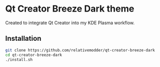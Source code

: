 # Qt Creator Breeze Dark theme

Created to integrate Qt Creator into my KDE Plasma workflow.

## Installation
```bash
git clone https://github.com/relativemodder/qt-creator-breeze-dark
cd qt-creator-breeze-dark
./install.sh
```
